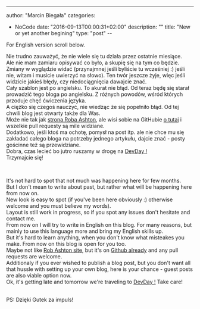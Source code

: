 ---
author: "Marcin Biegała"
categories: 
  - NoCode
date: "2016-09-13T00:00:31+02:00"
description: ""
title: "New or yet another begining"
type: "post"
--

For English version scroll below.  

Nie trudno zauważyć, że nie wiele się tu działa przez ostatnie miesiące.  
Ale nie mam zamiaru opisywać co było, a skupię się na tym co będzie.  
Zmiany w wyglądzie widać (przynajmnej jeśli byliście tu wcześniej :)
jeśli nie, witam i musicie uwierzyć na słowo). Ten twór jeszcze żyje, więc jeśli widzicie jakieś błędy, czy niedociągnięcia dawajcie znać.  
Cały szablon jest po angielsku. To akurat nie błąd. Od teraz będę się starał prowadzić tego bloga po angielsku. Z różnych powodów,
wśród których przoduje chęć ćwiczenia języka.  
A ciężko się czegoś nauczyć, nie wiedząc że się popełniło błąd. Od tej chwili blog jest otwarty także dla Was.  
Może nie tak jak [strona Roba Ashton](http://codeofrob.com/), ale wisi sobie na GitHubie [o tutaj](https://github.com/biegal/blog-page)
i wszelkie pull requesty są mile widziane.  
Dodatkowo, jeśli ktoś ma ochotę, pomysł na post itp. ale nie chce mu się zakładać całego bloga na potrzeby jednego artykułu, dajcie znać - posty gościnne też są przewidziane.  
Dobra, czas lecieć bo jutro ruszamy w drogę na [DevDay !](http://devday.pl/)  
Trzymajcie się!

&nbsp;  

It's not hard to spot that not much was happening here for few months.  
But I don't mean to write about past, but rather what will be happening here from now on.  
New look is easy to spot (if you've been here obviously :) otherwise welcome and you must believe my words).  
Layout is still work in progress, so if you spot any issues don't hesitate and contact me.  
From now on I will try to write in English on this blog. For many reasons, but mainly to use this language more and bring my English skills up.  
But it's hard to learn anything, when you don't know what misteakes you make. From now on this blog is open for you too.  
Maybe not like [Rob Ashton site](http://codeofrob.com/), but it's on [Github already](https://github.com/biegal/blog-page) and any
pull requests are welcome.  
Additionaly if you ever wished to publish a blog post, but you don't want all that hussle with setting up your own blog, here is your chance - guest posts are also viable option now.  
Ok, it's getting late and tomorrow we're traveling to [DevDay !](http://devday.pl/) 
Take care!

&nbsp;  
PS: Dzięki Gutek za impuls!